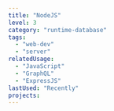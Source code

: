 ```yaml
---
title: "NodeJS"
level: 3
category: "runtime-database"
tags: 
  - "web-dev"
  - "server"
relatedUsage:
  - "JavaScript"
  - "GraphQL"
  - "ExpressJS"
lastUsed: "Recently"
projects:
---
```

